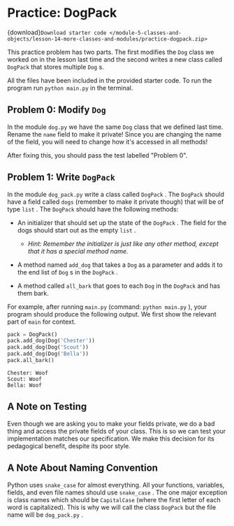 # <i class="fas fa-laptop"></i> Practice: DogPack

{download}`Download starter code </module-5-classes-and-objects/lesson-14-more-classes-and-modules/practice-dogpack.zip>`

This practice problem has two parts. The first modifies the `Dog` class we worked on in the lesson last time and the second writes a new class called `DogPack` that stores multiple `Dog` s.

All the files have been included in the provided starter code. To run the program run `python main.py` in the terminal.

## Problem 0: Modify `Dog`

In the module `dog.py` we have the same `Dog` class that we defined last time. Rename the `name` field to make it private! Since you are changing the name of the field, you will need to change how it's accessed in all methods!

After fixing this, you should pass the test labelled "Problem 0".

## Problem 1: Write `DogPack`

In the module `dog_pack.py` write a class called `DogPack` . The `DogPack` should have a field called `dogs` (remember to make it private though) that will be of type `list` . The `DogPack` should have the following methods:

- An initializer that should set up the state of the `DogPack` . The field for the dogs should start out as the empty `list` .

  - _Hint: Remember the initializer is just like any other method, except that it has a special method name._

- A method named `add_dog` that takes a `Dog` as a parameter and adds it to the end list of `Dog` s in the `DogPack` .

- A method called `all_bark` that goes to each `Dog` in the `DogPack` and has them bark.

For example, after running `main.py` (command: `python main.py` ), your program should produce the following output. We first show the relevant part of `main` for context.

```python
pack = DogPack()
pack.add_dog(Dog('Chester'))
pack.add_dog(Dog('Scout'))
pack.add_dog(Dog('Bella'))
pack.all_bark()
```

```text
Chester: Woof
Scout: Woof
Bella: Woof
```

## A Note on Testing

Even though we are asking you to make your fields private, we do a bad thing and access the private fields of your class. This is so we can test your implementation matches our specification. We make this decision for its pedagogical benefit, despite its poor style.

## A Note About Naming Convention

Python uses `snake_case` for almost everything. All your functions, variables, fields, and even file names should use `snake_case` . The one major exception is class names which should be `CapitalCase` (where the first letter of each word is capitalized). This is why we will call the class `DogPack` but the file name will be `dog_pack.py` .
